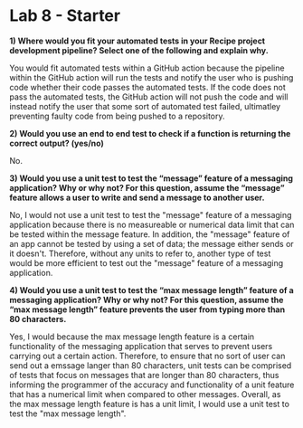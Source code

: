 # Lab 8 - Starter
**1) Where would you fit your automated tests in your Recipe project development pipeline? Select one of the following and explain why.**
   
   You would fit automated tests within a GitHub action because the pipeline within the GitHub action will run the tests and notify the user who is pushing code whether their code passes the automated tests. If the code does not pass the automated tests, the GitHub action will not push the code and will instead notify the user that some sort of automated test failed, ultimatley preventing faulty code from being pushed to a repository. 


**2) Would you use an end to end test to check if a function is returning the correct output? (yes/no)**
   
   No.


**3) Would you use a unit test to test the “message” feature of a messaging application? Why or why not? For this question, assume the “message” feature allows a user to write and send a message to another user.**
   
   No, I would not use a unit test to test the "message" feature of a messaging application because there is no measureable or numerical data limit that can be tested within the message feature. In addition, the "message" feature of an app cannot be tested by using a set of data; the message either sends or it doesn't. Therefore, without any units to refer to, another type of test would be more efficient to test out the "message" feature of a messaging application.


**4) Would you use a unit test to test the “max message length” feature of a messaging application? Why or why not? For this question, assume the “max message length” feature prevents the user from typing more than 80 characters.**
   
   Yes, I would because the max message length feature is a certain functionality of the messaging application that serves to prevent users carrying out a certain action. Therefore, to ensure that no sort of user can send out a emssage langer than 80 characters, unit tests can be comprised of tests that focus on messages that are longer than 80 characters, thus informing the programmer of the accuracy and functionality of a unit feature that has a numerical limit when compared to other messages. Overall, as the max message length feature is has a unit limit, I would use a unit test to test the "max message length".